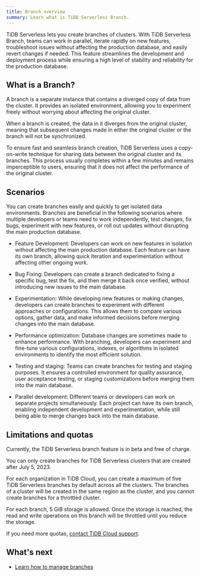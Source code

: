 ```yaml
---
title: Branch overview
summary: Learn what is TiDB Serverless Branch.
---
```


TiDB Serverless lets you create branches of clusters. With TiDB Serverless Branch, teams can work in parallel, iterate rapidly on new features, troubleshoot issues without affecting the production database, and easily revert changes if needed. This feature streamlines the development and deployment process while ensuring a high level of stability and reliability for the production database.

## What is a Branch?

A branch is a separate instance that contains a diverged copy of data from the cluster. It provides an isolated environment, allowing you to experiment freely without worrying about affecting the original cluster.

When a branch is created, the data in it diverges from the original cluster, meaning that subsequent changes made in either the original cluster or the branch will not be synchronized.

To ensure fast and seamless branch creation, TiDB Serverless uses a copy-on-write technique for sharing data between the original cluster and its branches. This process usually completes within a few minutes and remains imperceptible to users, ensuring that it does not affect the performance of the original cluster.

## Scenarios

You can create branches easily and quickly to get isolated data environments. Branches are beneficial in the following scenarios where multiple developers or teams need to work independently, test changes, fix bugs, experiment with new features, or roll out updates without disrupting the main production database.

- Feature Development: Developers can work on new features in isolation without affecting the main production database. Each feature can have its own branch, allowing quick iteration and experimentation without affecting other ongoing work.

- Bug Fixing: Developers can create a branch dedicated to fixing a specific bug, test the fix, and then merge it back once verified, without introducing new issues to the main database. 

- Experimentation: While developing new features or making changes, developers can create branches to experiment with different approaches or configurations. This allows them to compare various options, gather data, and make informed decisions before merging changes into the main database.

- Performance optimization: Database changes are sometimes made to enhance performance. With branching, developers can experiment and fine-tune various configurations, indexes, or algorithms in isolated environments to identify the most efficient solution.

- Testing and staging: Teams can create branches for testing and staging purposes. It ensures a controlled environment for quality assurance, user acceptance testing, or staging customizations before merging them into the main database.

- Parallel development: Different teams or developers can work on separate projects simultaneously. Each project can have its own branch, enabling independent development and experimentation, while still being able to merge changes back into the main database.

## Limitations and quotas

Currently, the TiDB Serverless branch feature is in beta and free of charge. 

You can only create branches for TiDB Serverless clusters that are created after July 5, 2023.

For each organization in TiDB Cloud, you can create a maximum of five TiDB Serverless branches by default across all the clusters. The branches of a cluster will be created in the same region as the cluster, and you cannot create branches for a throttled cluster.

For each branch, 5 GiB storage is allowed. Once the storage is reached, the read and write operations on this branch will be throttled until you reduce the storage.

If you need more quotas, [contact TiDB Cloud support](/tidb-cloud/tidb-cloud-support.md).

## What's next

- [Learn how to manage branches](/tidb-cloud/branch-manage.md)
